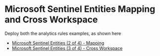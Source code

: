 # Microsoft Sentinel Entities Mapping and Cross Workspace

Deploy both the analytics rules examples, as shown here

 - [Microsoft Sentinel Entities (2 of 4) - Mapping](https://thealistairross0.wordpress.com/2023/07/17/microsoft-sentinel-entities-2-of-4-mapping)
 - [Microsoft Sentinel Entities (3 of 4) - Cross Workspace](https://thealistairross0.wordpress.com/2023/07/20/microsoft-sentinel-entities-3-of-4-cross-workspace)